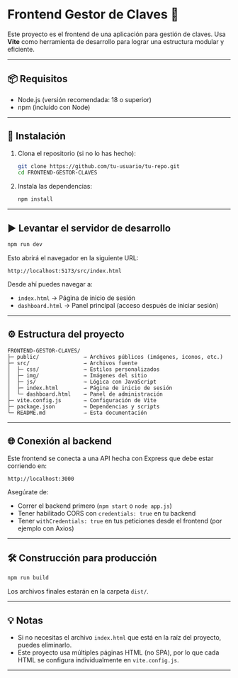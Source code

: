 
# Frontend Gestor de Claves 🔐

Este proyecto es el frontend de una aplicación para gestión de claves. Usa **Vite** como herramienta de desarrollo para lograr una estructura modular y eficiente.

---

## 📦 Requisitos

- Node.js (versión recomendada: 18 o superior)
- npm (incluido con Node)

---

## 🚀 Instalación

1. Clona el repositorio (si no lo has hecho):

   ```bash
   git clone https://github.com/tu-usuario/tu-repo.git
   cd FRONTEND-GESTOR-CLAVES
   ```

2. Instala las dependencias:

   ```bash
   npm install
   ```

---

## ▶️ Levantar el servidor de desarrollo

```bash
npm run dev
```

Esto abrirá el navegador en la siguiente URL:

```
http://localhost:5173/src/index.html
```

Desde ahí puedes navegar a:

- `index.html` → Página de inicio de sesión  
- `dashboard.html` → Panel principal (acceso después de iniciar sesión)

---

## ⚙️ Estructura del proyecto

```
FRONTEND-GESTOR-CLAVES/
├─ public/              → Archivos públicos (imágenes, íconos, etc.)
├─ src/                 → Archivos fuente
│  ├─ css/              → Estilos personalizados
│  ├─ img/              → Imágenes del sitio
│  ├─ js/               → Lógica con JavaScript
│  ├─ index.html        → Página de inicio de sesión
│  └─ dashboard.html    → Panel de administración
├─ vite.config.js       → Configuración de Vite
├─ package.json         → Dependencias y scripts
└─ README.md            → Esta documentación
```

---

## 🌐 Conexión al backend

Este frontend se conecta a una API hecha con Express que debe estar corriendo en:

```
http://localhost:3000
```

Asegúrate de:

- Correr el backend primero (`npm start` o `node app.js`)
- Tener habilitado CORS con `credentials: true` en tu backend
- Tener `withCredentials: true` en tus peticiones desde el frontend (por ejemplo con Axios)

---

## 🛠️ Construcción para producción

```bash
npm run build
```

Los archivos finales estarán en la carpeta `dist/`.

---

## 💡 Notas

- Si no necesitas el archivo `index.html` que está en la raíz del proyecto, puedes eliminarlo.
- Este proyecto usa múltiples páginas HTML (no SPA), por lo que cada HTML se configura individualmente en `vite.config.js`.

---